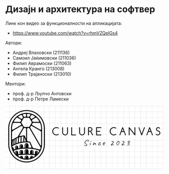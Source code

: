 # Дизајн и архитектура на софтвер

Линк кон видео за функционалности на апликацијата: <br  />
-  https://www.youtube.com/watch?v=rhmVZQelGs4

Автори:<br />
- Андреј Влаховски (211136)<br /> 
- Самоил Јаќимовски (211036)<br />
- Филип Аврамоски (211063)<br />
- Ангела Кранго (213008)<br />
- Филип Трајаноски (213010)

Ментори:<br />
- проф. д-р Љупчо Антовски<br />
- проф. д-р Петре Ламески<br />

![alt text](https://github.com/VlahovskiAndrej/DIANS/blob/monument-images-impl/Domasna3/CultureCanvasMK/src/main/resources/static/images/logo.png?raw=true&&=100x100)
